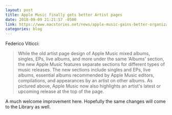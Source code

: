 ```yaml
---
layout: post
title: Apple Music finally gets better Artist pages 
date: 2018-09-09 21:21:57 -0500
link: https://www.macstories.net/news/apple-music-gains-better-organization-of-releases-on-artist-pages/
categories: blog
---
```

Federico Viticci:

>While the old artist page design of Apple Music mixed albums, singles, EPs, live albums, and more under the same 'Albums' section, the new Apple Music features separate sections for different types of music releases. The new sections include singles and EPs, live albums, essential albums recommended by Apple Music editors, compilations, and appearances by an artist on other albums. As pictured above, Apple Music now also highlights an artist's latest or upcoming release at the top of the page.

A much welcome improvement here. Hopefully the same changes will come to the Library as well. 
